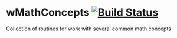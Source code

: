 
# wMathConcepts [![Build Status](https://travis-ci.org/Wandalen/wMathConcepts.svg?branch=master)](https://travis-ci.org/Wandalen/wMathConcepts)

Collection of routines for work with several common math concepts









